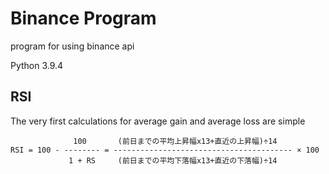 # Binance Program
program for using binance api 

Python 3.9.4

## RSI
The very first calculations for average gain and average loss are simple
```
              100       (前日までの平均上昇幅x13+直近の上昇幅)÷14
RSI = 100 - -------- = ---------------------------------------- × 100
             1 + RS     (前日までの平均下落幅x13+直近の下落幅)÷14
```


